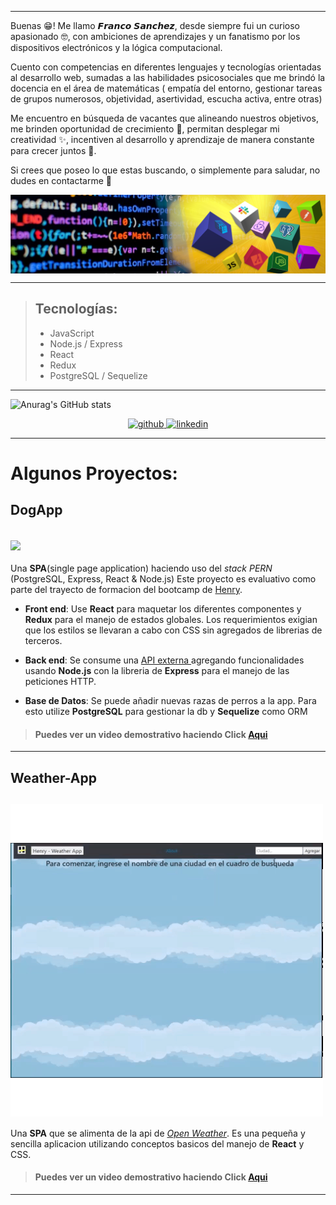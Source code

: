 
---
<p align="center">

Buenas 😁! Me llamo 𝙁𝙧𝙖𝙣𝙘𝙤 𝙎𝙖𝙣𝙘𝙝𝙚𝙯, desde siempre fui un curioso apasionado 🤓, con ambiciones
de aprendizajes y un fanatismo por los dispositivos electrónicos y la lógica computacional.

Cuento con competencias en diferentes lenguajes y tecnologías orientadas al desarrollo
web, sumadas a las habilidades psicosociales que me brindó la docencia en el área de matemáticas ( empatía del entorno, gestionar tareas de grupos numerosos, objetividad, asertividad, escucha activa, entre otras)

Me encuentro en búsqueda de vacantes que alineando nuestros objetivos, me brinden oportunidad
de crecimiento 🌱, permitan desplegar mi creatividad ✨, incentiven al desarrollo y aprendizaje de
manera constante para crecer juntos 🚀.

Si crees que poseo lo que estas buscando, o simplemente para saludar, no dudes en contactarme 🤗

</p>
<img src="https://github.com/Fragusan/Fragusan/blob/main/img/banner.png?raw=true" align="center"/>

---

>## Tecnologías:
>
> 
> - JavaScript
> - Node.js / Express
> - React
> - Redux
> - PostgreSQL / Sequelize
>

---

![Anurag's GitHub stats](https://github-readme-stats.vercel.app/api?username=Fragusan&title_color=80ff00&text_color=ffffff&bg_color=000000&locale=es&show_icons=true&icon_color=ffbb00&count_private=true)
<p align="center">
    <a href="https://github.com/Fragusan">
      <img src='https://cdn.jsdelivr.net/npm/simple-icons@3.0.1/icons/github.svg' alt='github' height='40'>
    </a>
    <a href="https://www.lnkedin.com/in/fragusan/">
      <img src='https://cdn.jsdelivr.net/npm/simple-icons@3.0.1/icons/linkedin.svg' alt='linkedin' height='40'>
    </a>
</p>

---

# Algunos Proyectos:

## DogApp
[<img src="https://github.com/Fragusan/Fragusan/blob/main/img/dogApp.gif?raw=true"  align="center"/>](https://vimeo.com/617536204)
---
Una **SPA**(single page application) haciendo uso del *stack PERN* (PostgreSQL, Express, React & Node.js) Este proyecto es evaluativo como parte del trayecto de formacion del bootcamp de [Henry](https://www.soyhenry.com/).

- **Front end**:
Use **React** para maquetar los diferentes componentes y **Redux** para el manejo de estados globales. Los requerimientos exigian que los estilos se llevaran a cabo con CSS sin agregados de librerias de terceros.

- **Back end**:
Se consume una [API externa ](https://thedogapi.com/) agregando funcionalidades usando **Node.js** con la libreria de **Express** para el manejo de las peticiones HTTP.

 - **Base de Datos**:
 Se puede añadir nuevas razas de perros a la app. Para esto utilize **PostgreSQL** para gestionar la db y **Sequelize** como ORM

>#### Puedes ver un video demostrativo haciendo Click [Aqui](https://vimeo.com/617536204)  
---  

## Weather-App 
[<img src="https://github.com/Fragusan/Fragusan/blob/main/img/wheather.gif?raw=true"  align="center"/>](https://vimeo.com/617010698)
---

Una **SPA** que se alimenta de la api de [*Open Weather*](http://openweathermap.org).
Es una pequeña y sencilla aplicacion utilizando conceptos basicos del manejo de **React** y CSS.

>#### Puedes ver un video demostrativo haciendo Click [Aqui](https://vimeo.com/617010698)  

---

<!---
Fragusan/Fragusan is a ✨ special ✨ repository because its `README.md` (this file) appears on your GitHub profile.
You can click the Preview link to take a look at your changes.
--->
